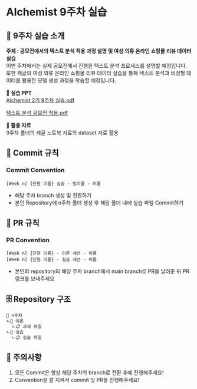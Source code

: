 # AIchemist 9주차 실습

## 🌼 9주차 실습 소개
**주제 : 공모전에서의 텍스트 분석 적용 과정 설명 및 여성 의류 온라인 쇼핑몰 리뷰 데이터 실습**   
이번 주차에서는 실제 공모전에서 진행한 텍스트 분석 프로세스를 설명할 예정입니다.    
또한 캐글의 여성 의류 온라인 쇼핑몰 리뷰 데이터 실습을 통해 텍스트 분석과 비정형 데이터를 활용한 모델 생성 과정을 학습할 예정입니다.

**📔 실습 PPT**   
[AIchemist 2기 9주차 실습.pdf](https://github.com/Ewha-AIchemist-2/Session/files/15447325/AIchemist.2.9.pdf)   

[텍스트 분석 공모전 적용.pdf](https://github.com/Ewha-AIchemist-2/Session/files/15449608/default.pdf)   


**📑 활용 자료**   
9주차 폴더의 캐글 노트북 자료와 dataset 자료 활용

## 🌱 Commit 규칙  
### Commit Convention      
    [Week n] {단원 이름} 실습 - 팀이름 - 이름       
+ 해당 주차 branch 생성 및 전환하기 
+ 본인 Repository에 n주차 폴더 생성 후 해당 폴더 내에 실습 파일 Commit하기 
## 🌱 PR 규칙       
### PR Convention         
    [Week n] {단원 이름} - 이론 세션 - 이름   
    [Week n] {단원 이름} - 실습 세션 - 이름      
+ 본인의 repository의 해당 주차 branch에서 main branch로 PR을 날려준 뒤 PR 링크를 보내주세요
## 🗄 Repository 구조
```bash
📁 n주차
ㄴ📁 이론
  ㄴ📋 과제 파일
ㄴ📁 실습
  ㄴ📋 실습 파일
``` 
## 🚨 주의사항   
1. 모든 Commit은 항상 해당 주차의 branch로 전환 후에 진행해주세요!
2. Convention을 잘 지켜서 commit 및 PR을 진행해주세요!

